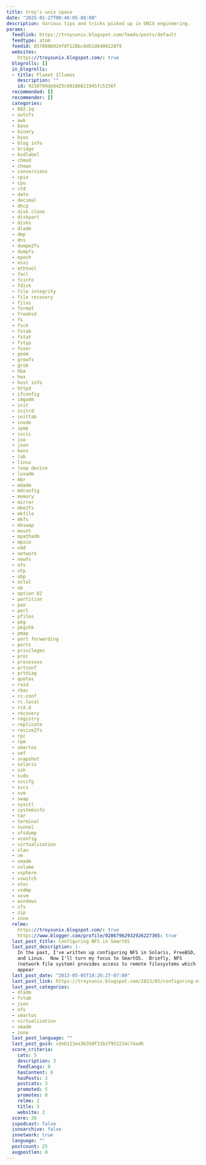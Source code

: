 ```yaml
---
title: troy's unix space
date: "2025-01-27T00:40:05-08:00"
description: Various tips and tricks picked up in UNIX engineering.
params:
  feedlink: https://troysunix.blogspot.com/feeds/posts/default
  feedtype: atom
  feedid: 857888b924fdf128bc8d51d6400228f9
  websites:
    https://troysunix.blogspot.com/: true
  blogrolls: []
  in_blogrolls:
  - title: Planet Illumos
    description: ""
    id: 9210799de8425c60186821945fc5156f
  recommended: []
  recommender: []
  categories:
  - 802.1q
  - autofs
  - awk
  - base
  - binary
  - bios
  - blog info
  - bridge
  - bsdlabel
  - chmod
  - chown
  - conversions
  - cpio
  - cpu
  - ctd
  - date
  - decimal
  - dhcp
  - disk clone
  - diskpart
  - disks
  - dladm
  - dmp
  - dns
  - dumpe2fs
  - dumpfs
  - epoch
  - esxi
  - ethtool
  - facl
  - fcinfo
  - fdisk
  - file integrity
  - file recovery
  - files
  - format
  - freebsd
  - fs
  - fsck
  - fstab
  - fstat
  - fstyp
  - fuser
  - geom
  - growfs
  - grub
  - hba
  - hex
  - host info
  - httpd
  - ifconfig
  - imgadm
  - init
  - initrd
  - inittab
  - inode
  - ipmp
  - iscsi
  - iso
  - json
  - kenv
  - lab
  - linux
  - loop device
  - luxadm
  - mbr
  - mdadm
  - mdconfig
  - memory
  - mirror
  - mke2fs
  - mkfile
  - mkfs
  - mkswap
  - mount
  - mpathadm
  - mpxio
  - ndd
  - network
  - newfs
  - nfs
  - ntp
  - obp
  - octal
  - op
  - option 82
  - partition
  - pax
  - perl
  - pfiles
  - pkg
  - pkgchk
  - pmap
  - port forwarding
  - ports
  - privileges
  - proc
  - processes
  - prtconf
  - prtdiag
  - quotas
  - raid
  - rbac
  - rc.conf
  - rc.local
  - rcX.d
  - recovery
  - registry
  - replicate
  - resize2fs
  - rpc
  - rpm
  - smartos
  - smf
  - snapshot
  - solaris
  - ssh
  - sudo
  - svccfg
  - svcs
  - svm
  - swap
  - sysctl
  - systeminfo
  - tar
  - terminal
  - tunnel
  - ufsdump
  - vconfig
  - virtualization
  - vlan
  - vm
  - vmadm
  - volume
  - vsphere
  - vswitch
  - vtoc
  - vxdmp
  - vxvm
  - windows
  - zfs
  - zip
  - zone
  relme:
    https://troysunix.blogspot.com/: true
    https://www.blogger.com/profile/02867962932926227365: true
  last_post_title: Configuring NFS in SmartOS
  last_post_description: |-
    In the past, I've written up configuring NFS in Solaris, FreeBSD,
    and Linux.  Now I'll turn my focus to SmartOS.  Briefly, NFS
    (network file system) provides access to remote filesystems which
    appear
  last_post_date: "2013-05-05T19:26:27-07:00"
  last_post_link: https://troysunix.blogspot.com/2013/05/configuring-nfs-in-smartos.html
  last_post_categories:
  - dladm
  - fstab
  - json
  - nfs
  - smartos
  - virtualization
  - vmadm
  - zone
  last_post_language: ""
  last_post_guid: cdeb113ee36350f31b2f952214c74ad6
  score_criteria:
    cats: 5
    description: 3
    feedlangs: 0
    hasContent: 0
    hasPosts: 3
    postcats: 3
    promoted: 5
    promotes: 0
    relme: 2
    title: 3
    website: 2
  score: 26
  ispodcast: false
  isnoarchive: false
  innetwork: true
  language: ""
  postcount: 25
  avgpostlen: 0
---
```

